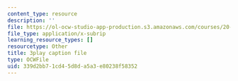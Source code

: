 ```yaml
---
content_type: resource
description: ''
file: https://ol-ocw-studio-app-production.s3.amazonaws.com/courses/20-219-becoming-the-next-bill-nye-writing-and-hosting-the-educational-show-january-iap-2015/339d2bb71cd45d8da5a3e80238f58352_kQnA60blp6o.vtt
file_type: application/x-subrip
learning_resource_types: []
resourcetype: Other
title: 3play caption file
type: OCWFile
uid: 339d2bb7-1cd4-5d8d-a5a3-e80238f58352
---
```

